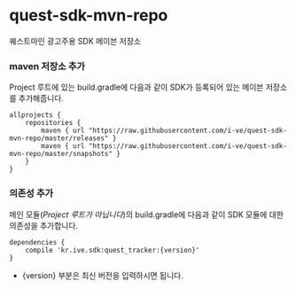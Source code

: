 # quest-sdk-mvn-repo
퀘스트마인 광고주용 SDK 메이븐 저장소

### maven 저장소 추가 ###
Project 루트에 있는 build.gradle에 다음과 같이 SDK가 등록되어 있는 메이븐 저장소를 추가해줍니다.
```
allprojects {
    repositories {
        maven { url "https://raw.githubusercontent.com/i-ve/quest-sdk-mvn-repo/master/releases" }
        maven { url "https://raw.githubusercontent.com/i-ve/quest-sdk-mvn-repo/master/snapshots" }
    }
}
```

### 의존성 추가 ###
메인 모듈(*Project 루트가 아닙니다*)의 build.gradle에 다음과 같이 SDK 모듈에 대한 의존성을 추가합니다.
```
dependencies {
    compile 'kr.ive.sdk:quest_tracker:{version}'
}
```
* {version} 부분은 최신 버전을 입력하시면 됩니다.
